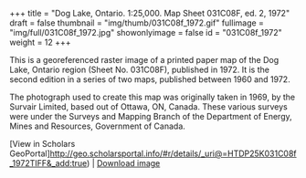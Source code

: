 +++
title = "Dog Lake, Ontario. 1:25,000. Map Sheet 031C08F, ed. 2, 1972"
draft = false
thumbnail = "img/thumb/031C08f_1972.gif"
fullimage = "img/full/031C08f_1972.jpg"
showonlyimage = false
id = "031C08f_1972"
weight = 12
+++

This is a georeferenced raster image of a printed paper map of the Dog Lake, Ontario region (Sheet No. 031C08F), published in 1972. It is the second edition in a series of two maps, published between 1960 and 1972.
<!--more-->

The photograph used to create this map was originally taken in 1969, by the Survair Limited, based out of Ottawa, ON, Canada. These various surveys were under the Surveys and Mapping Branch of the Department of Energy, Mines and Resources, Government of Canada.

[View in Scholars GeoPortal]http://geo.scholarsportal.info/#r/details/_uri@=HTDP25K031C08f_1972TIFF&_add:true) | [Download image](http://ocul.on.ca/topomaps/map-images/HTDP25K031C08f_1972TIFF.jpg)